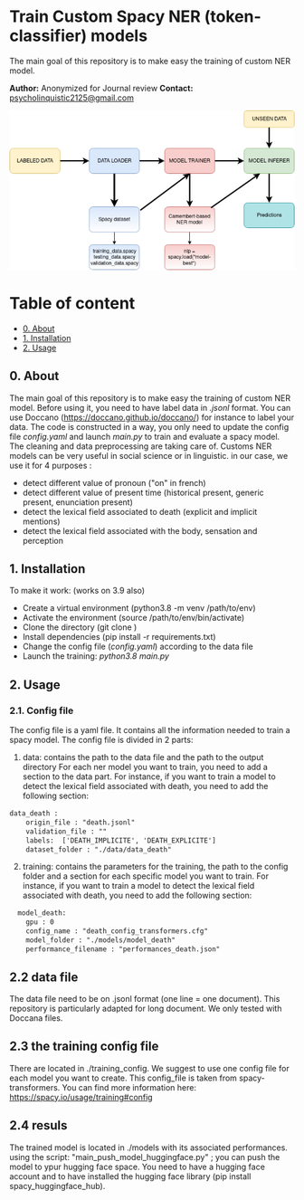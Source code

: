 # Train Custom Spacy NER (token-classifier) models

The main goal of this repository is to make easy the training of custom NER model.

**Author:** Anonymized for Journal review
**Contact:** psycholinquistic2125@gmail.com

![](./data/image/spacy_ner_pipeline.png)

# Table of content

- [0. About](#0-about)
- [1. Installation](#1-installation)
- [2. Usage](#2-usage)


## 0. About
The main goal of this repository is to make easy the training of custom NER model. Before using it, you need to have label data in *.jsonl* format. You can use Doccano (https://doccano.github.io/doccano/) for instance to label your data. The code is constructed in a way, you only need to update the config file *config.yaml* and launch *main.py* to train and evaluate a spacy model. The cleaning and data preprocessing are taking care of. 
Customs NER models can be very useful in social science or in linguistic. in our case, we use it for 4 purposes :
- detect different value of pronoun ("on" in french)
- detect different value of present time (historical present, generic present, enunciation present)
- detect the lexical field associated to death (explicit and implicit mentions)
- detect the lexical field associated with the body, sensation and perception

## 1. Installation
To make it work: (works on 3.9 also)
- Create a virtual environment (python3.8 -m venv /path/to/env)
- Activate the environment (source /path/to/env/bin/activate)
- Clone the directory (git clone )
- Install dependencies (pip install -r requirements.txt)
- Change the config file (*config.yaml*) according to the data file
- Launch the training: *python3.8 main.py*

## 2. Usage

### 2.1. Config file
The config file is a yaml file. It contains all the information needed to train a spacy model. The config file is divided in 2 parts:
1)  data: contains the path to the data file and the path to the output directory
For each ner model you want to train, you need to add a section to the data part. For instance, if you want to train a model to detect the lexical field associated with death, you need to add the following section:
```
data_death :
    origin_file : "death.jsonl"
    validation_file : ""
    labels:  ['DEATH_IMPLICITE', 'DEATH_EXPLICITE']
    dataset_folder : "./data/data_death"
```


2)  training: contains the parameters for the training, the path to the config folder and a section for each specific model you want to train. For instance, if you want to train a model to detect the lexical field associated with death, you need to add the following section:
```
  model_death:
    gpu : 0
    config_name : "death_config_transformers.cfg"
    model_folder : "./models/model_death"
    performance_filename : "performances_death.json"
```

## 2.2 data file

The data file need to be on .jsonl format (one line = one document). This repository is particularly adapted for long document. We only tested with Doccana files.


## 2.3 the training config file

There are located in ./training_config. We suggest to use one config file for each model you want to create.
This  config_file is taken from spacy-transformers. You can find more information here: https://spacy.io/usage/training#config

## 2.4 resuls

The trained model is located in ./models with its associated performances.
using the script: "main_push_model_huggingface.py" ; you can push the model to ypur hugging face space. You need to have a hugging face account and to have installed the hugging face library (pip install spacy_huggingface_hub).


 
